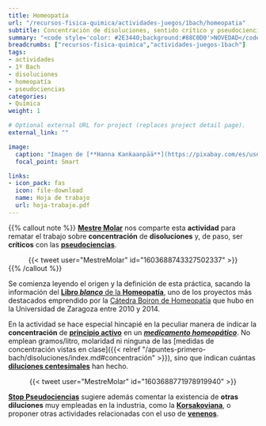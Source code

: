 ```yaml
---
title: Homeopatía
url: "/recursos-fisica-quimica/actividades-juegos/1bach/homeopatia"
subtitle: Concentración de disoluciones, sentido crítico y pseudociencias
summary: "<code style='color: #2E3440;background:#88C0D0'>NOVEDAD</code><br>Concentración de disoluciones, sentido crítico y pseudociencias."
breadcrumbs: ["recursos-fisica-quimica","actividades-juegos-1bach"]
tags:
- actividades
- 1º Bach
- disoluciones
- homeopatía
- pseudociencias
categories:
- Química
weight: 1

# Optional external URL for project (replaces project detail page).
external_link: ""

image:
  caption: "Imagen de [**Hanna Kankaanpää**](https://pixabay.com/es/users/eskimokettu-2231804/) en [Pixabay](https://pixabay.com/es/)"
  focal_point: Smart

links:
- icon_pack: fas
  icon: file-download
  name: Hoja de trabajo
  url: hoja-trabajo.pdf
---
```


{{% callout note %}}
[**Mestre Molar**](https://twitter.com/MestreMolar) nos comparte esta **actividad** para rematar el trabajo sobre **concentración** de **disoluciones** y, de paso, ser **críticos** con las [**pseudociencias**](https://es.wikipedia.org/wiki/Pseudociencia).
<div align="center">
{{< tweet user="MestreMolar" id="1603688743327502337" >}}
</div>
{{% /callout %}}

Se comienza leyendo el origen y la definición de esta práctica, sacando la información del [**Libro *blanco*** de la **Homeopatía**](http://www.catedrahomeopatia.org/divulgacion/libro-blanco-homeopatia), uno de los proyectos más destacados emprendido por la [Cátedra Boiron de Homeopatía](http://www.catedrahomeopatia.org/) que hubo en la Universidad de Zaragoza entre 2010 y 2014.

En la actividad se hace especial hincapié en la peculiar manera de indicar la **concentración** de [**principio activo**](https://es.wikipedia.org/wiki/Principio_activo) en un [***medicamento homeopático***](https://es.wikipedia.org/wiki/Homeopat%C3%ADa). No emplean gramos/litro, molaridad ni ninguna de las [medidas de concentración vistas en clase]({{< relref "/apuntes-primero-bach/disoluciones/index.md#concentración" >}}), sino que indican cuántas [**diluciones centesimales**](https://es.wikipedia.org/wiki/Dilución_homeopática) han hecho.

<div align="center">
{{< tweet user="MestreMolar" id="1603688771978919940" >}}
</div>

[**Stop Pseudociencias**](https://twitter.com/StopPseudo) sugiere además comentar la existencia de **otras diluciones** muy empleadas en la industria, como la [**Korsakoviana**](https://twitter.com/StopPseudo/status/1604232790924566530), o proponer otras actividades relacionadas con el uso de [**venenos**](https://twitter.com/StopPseudo/status/1604233365666017280).